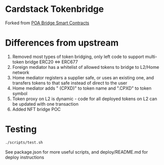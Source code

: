 # Cardstack Tokenbridge

Forked from [POA Bridge Smart Contracts](https://github.com/poanetwork/tokenbridge-contracts)

# Differences from upstream

1. Removed most types of token bridging, only left code to support multi-token bridge ERC20 <=> ERC677
2. Foreign mediator has a whitelist of allowed tokens to bridge to L2/Home network
3. Home mediator registers a supplier safe, or uses an existing one, and transfers tokens to that safe instead of direct to the user
4. Home mediator adds " (CPXD)" to token name and ".CPXD" to token symbol
5. Token proxy on L2 is dynamic - code for all deployed tokens on L2 can be updated with one transaction
5. Added NFT bridge POC

# Testing

```bash
./scripts/test.sh
```

See package.json for more useful scripts, and deploy/README.md for deploy instructions